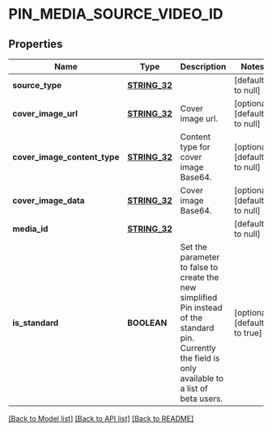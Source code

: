 # PIN_MEDIA_SOURCE_VIDEO_ID

## Properties
Name | Type | Description | Notes
------------ | ------------- | ------------- | -------------
**source_type** | [**STRING_32**](STRING_32.md) |  | [default to null]
**cover_image_url** | [**STRING_32**](STRING_32.md) | Cover image url. | [optional] [default to null]
**cover_image_content_type** | [**STRING_32**](STRING_32.md) | Content type for cover image Base64. | [optional] [default to null]
**cover_image_data** | [**STRING_32**](STRING_32.md) | Cover image Base64. | [optional] [default to null]
**media_id** | [**STRING_32**](STRING_32.md) |  | [default to null]
**is_standard** | **BOOLEAN** | Set the parameter to false to create the new simplified Pin instead of the standard pin. Currently the field is only available to a list of beta users. | [optional] [default to true]

[[Back to Model list]](../README.md#documentation-for-models) [[Back to API list]](../README.md#documentation-for-api-endpoints) [[Back to README]](../README.md)


